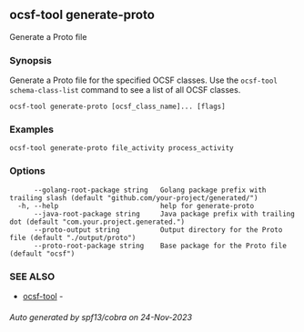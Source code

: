 ## ocsf-tool generate-proto

Generate a Proto file

### Synopsis

Generate a Proto file for the specified OCSF classes.
Use the `ocsf-tool schema-class-list` command to see a list of all OCSF classes.

```
ocsf-tool generate-proto [ocsf_class_name]... [flags]
```

### Examples

```
ocsf-tool generate-proto file_activity process_activity
```

### Options

```
      --golang-root-package string   Golang package prefix with trailing slash (default "github.com/your-project/generated/")
  -h, --help                         help for generate-proto
      --java-root-package string     Java package prefix with trailing dot (default "com.your.project.generated.")
      --proto-output string          Output directory for the Proto file (default "./output/proto")
      --proto-root-package string    Base package for the Proto file (default "ocsf")
```

### SEE ALSO

* [ocsf-tool](ocsf-tool.md)	 - 

###### Auto generated by spf13/cobra on 24-Nov-2023
